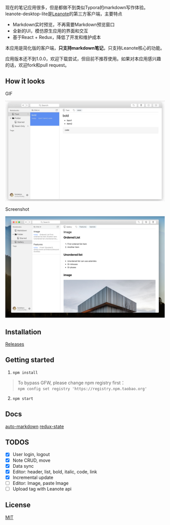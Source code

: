 现在的笔记应用很多，但是都做不到类似Typora的markdown写作体验。
leanote-desktop-lite是[Leanote](https://github.com/leanote/leanote)的第三方客户端，主要特点

- Markdown实时预览，不再需要Markdown预览窗口
- 全新的UI，模仿原生应用的界面和交互
- 基于React + Redux，降低了开发和维护成本

本应用是简化版的客户端，**只支持markdown笔记**，只支持Leanote核心的功能。

应用版本还不到1.0.0，欢迎下载尝试，但目前不推荐使用。如果对本应用感兴趣的话，欢迎fork和pull request。

## How it looks

GIF

![screenshot](./docs/screenshot.gif)

Screenshot

![screenshot](./docs/screenshot.png)

## Installation

[Releases](https://github.com/LucasYuNju/leanote-desktop-lite/releases)

## Getting started

1. `npm install`

> To bypass GFW, please change npm registry first：<br>
> `npm config set registry 'https://registry.npm.taobao.org'`

2. `npm start`

## Docs

[auto-markdown](docs/auto-markdown.md)
[redux-state](docs/redux-store.md)

## TODOS
- [x] User login, logout
- [x] Note CRUD, move
- [x] Data sync
- [x] Editor: header, list, bold, italic, code, link
- [x] Incremental update
- [ ] Editor: Image, paste Image
- [ ] Upload tag with Leanote api

## License

[MIT](https://github.com/eggjs/egg/blob/master/LICENSE)
